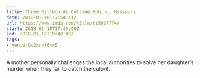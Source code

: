 ```yaml
---
title: Three Billboards Outside Ebbing, Missouri
date: 2018-01-18T17:54:41Z
url: https://www.imdb.com/title/tt5027774/
start: 2018-01-18T17:45:00Z
end: 2018-01-18T19:40:00Z
tags:
- venue:9c2xrvf6+x6
---
```

A mother personally challenges the local authorities to solve her daughter’s murder when they fail to catch the culprit.
